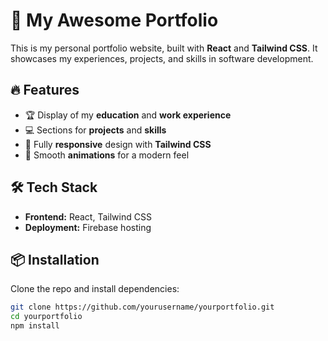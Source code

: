 # 🚀 My Awesome Portfolio  

This is my personal portfolio website, built with **React** and **Tailwind CSS**. It showcases my experiences, projects, and skills in software development.  

## 🔥 Features  
- 🏆 Display of my **education** and **work experience**  
- 💻 Sections for **projects** and **skills**  
- 🎨 Fully **responsive** design with **Tailwind CSS**  
- 🚀 Smooth **animations** for a modern feel  

## 🛠️ Tech Stack  
- **Frontend:** React, Tailwind CSS  
- **Deployment:** Firebase hosting

## 📦 Installation  
Clone the repo and install dependencies:  
```bash
git clone https://github.com/yourusername/yourportfolio.git  
cd yourportfolio  
npm install  
